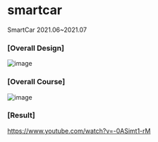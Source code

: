 # smartcar
SmartCar 2021.06~2021.07


### [Overall Design] <div align=center>

![image](https://github.com/moonjayden/smartcar/assets/139466574/9b7b76f2-5bfd-44bf-a27c-b3ffdbc19598)
<div align=left>



### [Overall Course] <div align=center>

![image](https://github.com/moonjayden/smartcar/assets/139466574/fc919bc3-1826-413b-8a82-2bf171240ab3)
<div align=left>


### [Result]
https://www.youtube.com/watch?v=-0ASimt1-rM
